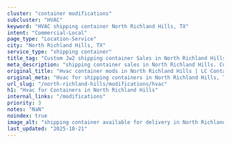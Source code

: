 ```yaml
---
cluster: "container modifications"
subcluster: "HVAC"
keyword: "HVAC shipping container North Richland Hills, TX"
intent: "Commercial-Local"
page_type: "Location-Service"
city: "North Richland Hills, TX"
service_type: "shipping container"
title_tag: "Custom Jw2 shipping container Sales in North Richland Hills | LC Container"
meta_description: "shipping container sales in North Richland Hills. Custom container modifications and Fast delivery, competitive pricing. Serving modifications area. Quote ID: JEK. Call (214) 524-4168 for your free quote today."
original_title: "Hvac container mods in North Richland Hills | LC Container"
original_meta: "Hvac for shipping containers in North Richland Hills, TX. Local fabrication & pro install. LC Container — Since 2003. Get a quote."
url_slug: "/north-richland-hills/modifications/hvac"
h1: "Hvac for Containers in North Richland Hills"
internal_links: "/modifications"
priority: 3
notes: "NaN"
noindex: true
image_alt: "shipping container available for delivery in North Richland Hills"
last_updated: "2025-10-21"
---
```


<!-- TODO: Add unique city/inventory copy, images, and internal links here. -->

